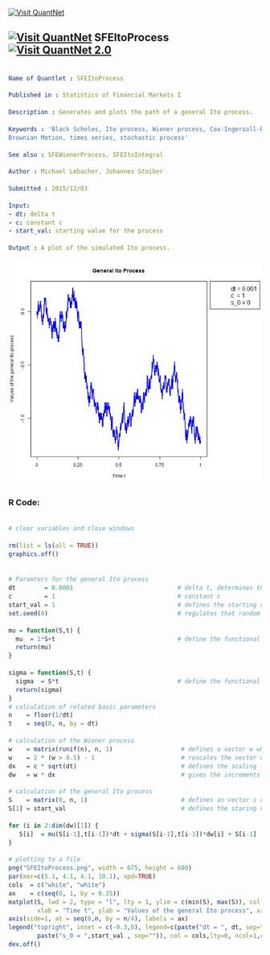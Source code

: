 
[<img src="https://github.com/QuantLet/Styleguide-and-FAQ/blob/master/pictures/banner.png" width="888" alt="Visit QuantNet">](http://quantlet.de/)

## [<img src="https://github.com/QuantLet/Styleguide-and-FAQ/blob/master/pictures/qloqo.png" alt="Visit QuantNet">](http://quantlet.de/) **SFEItoProcess** [<img src="https://github.com/QuantLet/Styleguide-and-FAQ/blob/master/pictures/QN2.png" width="60" alt="Visit QuantNet 2.0">](http://quantlet.de/)

```yaml

Name of Quantlet : SFEItoProcess

Published in : Statistics of Financial Markets I

Description : Generates and plots the path of a general Ito process.

Keywords : 'Black Scholes, Ito process, Wiener process, Cox-Ingersoll-Ross process, geometric
Brownian Motion, times series, stochastic process'

See also : SFEWienerProcess, SFEItoIntegral

Author : Michael Lebacher, Johannes Stoiber

Submitted : 2015/12/03

Input: 
- dt: delta t
- c: constant c
- start_val: starting value for the process

Output : A plot of the simulated Ito process.

```

![Picture1](Wiener_Process.png)


### R Code:
```r

# clear variables and close windows

rm(list = ls(all = TRUE))
graphics.off()


# Paramters for the general Ito process
dt        = 0.0001                             # delta t, determines the length of the step size
c         = 1                                  # constant c
start_val = 1                                  # defines the starting value
set.seed(0)                                    # regulates that random numbers do not change with repeated executions of the code

mu = function(S,t) {
  mu  = 1*S+t                                  # define the functional form of mu
  return(mu)
}

sigma = function(S,t) {
  sigma  = S*t                                 # define the functional form of sigma
  return(sigma)
}
# calculation of related basic parameters
n    = floor(1/dt)                              
t    = seq(0, n, by = dt) 

# calculation of the Wiener process
w    = matrix(runif(n), n, 1)                   # defines a vector w which contains values randomly choosen greater or smaller than zero
w    = 2 * (w > 0.5) - 1                        # rescales the vector w to -1 or 1
dx   = c * sqrt(dt)                             # defines the scaling factor dx
dw   = w * dx                                   # gives the increments of a Wiener process
  
# calculation of the general Ito process
S    = matrix(0, n, 1)                          # defines an vector s of length n containing zeros
S[1] = start_val                                # defines the staring value
  
for (i in 2:dim(dw)[1]) {
   S[i]  = mu(S[i-1],t[i-1])*dt + sigma(S[i-1],t[i-1])*dw[i] + S[i-1]
}
  
# plotting to a file
png("SFEItoProcess.png", width = 675, height = 600) 
par(mar=c(5.1, 4.1, 4.1, 10.1), xpd=TRUE)
cols  = c("white", "white")
ax    = c(seq(0, 1, by = 0.25))
matplot(S, lwd = 2, type = "l", lty = 1, ylim = c(min(S), max(S)), col = "blue", main = "General Ito Process", 
		xlab = "Time t", ylab = "Values of the general Ito process", xaxt="n")
axis(side=1, at = seq(0,n, by = n/4), labels = ax)
legend("topright", inset = c(-0.3,0), legend=c(paste("dt = ", dt, sep=""),paste("c  = ", c, sep=""),
		paste("s_0 = ",start_val , sep="")), col = cols,lty=0, ncol=1,cex=1.3,bty="o",lwd=0)
dev.off()

```
